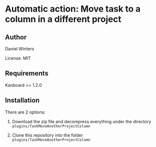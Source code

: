 # Automatic action: Move task to a column in a different project

## Author

Daniel Winters

License: MIT

## Requirements

Kanboard >= 1.2.0

## Installation

There are 2 options:

1. Download the zip file and decompress everything under the directory
   `plugins/TaskMoveAnotherProjectColumn`

2. Clone this repository into the folder
   `plugins/TaskMoveAnotherProjectColumn`
